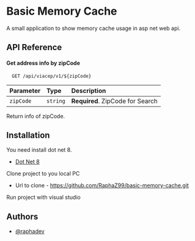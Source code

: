 
# Basic Memory Cache

A small application to show memory cache usage in asp net web api.


## API Reference

#### Get address info by zipCode

```http
  GET /api/viacep/v1/${zipCode}
```
 

| Parameter | Type     | Description                       |
| :-------- | :------- | :-------------------------------- |
| `zipCode`      | `string` | **Required**. ZipCode for Search |

Return info of  zipCode.


## Installation

You need install dot net 8.

- [Dot Net 8](https://dotnet.microsoft.com/pt-br/download/dotnet/8.0)


Clone project to you local PC

- Url to clone - https://github.com/RaphaZ99/basic-memory-cache.git

 
 Run project with visual studio
    
## Authors

- [@raphadev](https://www.linkedin.com/in/raphael-mota-560b29189/)

